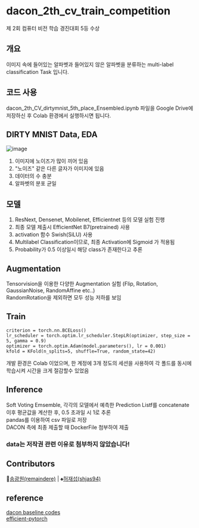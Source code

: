 # dacon_2th_cv_train_competition

제 2회 컴퓨터 비전 학습 경진대회 5등 수상  

## 개요   

이미지 속에 들어있는 알파벳과 들어있지 않은 알파벳을 분류하는 multi-label classification Task 입니다.

## 코드 사용

dacon_2th_CV_dirtymnist_5th_place_Ensembled.ipynb 파일을 Google Drive에 저장하신 후 Colab 환경에서 실행하시면 됩니다.  


## DIRTY MNIST Data, EDA  
![image](https://user-images.githubusercontent.com/48322490/122669878-353ab080-d1fa-11eb-8bc3-3f59eadd2b82.png)
  
1. 이미지에 노이즈가 많이 끼어 있음  
2. "노이즈" 같은 다른 글자가 이미지에 있음  
3. 데이터의 수 충분  
4. 알파벳의 분포 균일  
  
## 모델  
  
1. ResNext, Densenet, Mobilenet, Efficientnet 등의 모델 실험 진행  
2. 최종 모델 제출시 EfficientNet B7(pretrained) 사용  
3. activation 함수 Swish(SiLU) 사용  
4. Multilabel Classification이므로, 최종 Activation에 Sigmoid 가 적용됨   
5. Probability가 0.5 이상일시 해당 class가 존재한다고 추론   

## Augmentation  
  
Tensorvision을 이용한 다양한 Augmentation 실험 (Flip, Rotation, GaussianNoise, RandomAffine etc..)  
RandomRotation을 제외하면 모두 성능 저하를 보임  

## Train  
  
```
criterion = torch.nn.BCELoss()  
lr_scheduler = torch.optim.lr_scheduler.StepLR(optimizer, step_size = 5, gamma = 0.9)  
optimizer = torch.optim.Adam(model.parameters(), lr = 0.001) 
kfold = KFold(n_splits=5, shuffle=True, random_state=42) 
```
개발 환경은 Colab 이었으며, 한 계정에 3개 정도의 세션을 사용하여 각 폴드를 동시에 학습시켜 시간을 크게 절감할수 있었음  
  
## Inference  
  
Soft Voting Emsemble, 각각의 모델에서 예측한 Prediction Listf를 concatenate  
이후 평균값을 계산한 후, 0.5 초과일 시 1로 추론  
pandas를 이용하여 csv 파일로 저장  
DACON 측에 최종 제출할 때 DockerFile 첨부하여 제출  

### data는 저작권 관련 이유로 첨부하지 않았습니다!  

## Contributors
:floppy_disk:[송광원(remaindere)](https://github.com/remaindere) | :spades:[허재섭(shjas94)](https://github.com/shjas94)

## reference
[dacon baseline codes](https://dacon.io/competitions/official/235697/codeshare/2353?dtype=recent)  
[efficient-pytorch](https://github.com/lukemelas/EfficientNet-PyTorch)  
   
